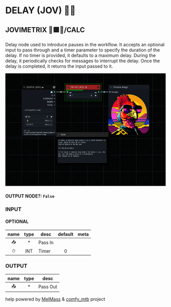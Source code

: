 # DELAY (JOV) ✋🏽

## JOVIMETRIX 🔺🟩🔵/CALC

Delay node used to introduce pauses in the workflow. It accepts an optional input to pass through and a timer parameter to specify the duration of the delay. If no timer is provided, it defaults to a maximum delay. During the delay, it periodically checks for messages to interrupt the delay. Once the delay is completed, it returns the input passed to it.

![DELAY](https://raw.githubusercontent.com/Amorano/Jovimetrix-examples/master/node/DELAY/DELAY.png)

#### OUTPUT NODE?: `False`

### INPUT

#### OPTIONAL

name | type | desc | default | meta
:---:|:---:|---|:---:|---
📥  |  *  | Pass In |  | 
⏱  |  INT  | Timer | 0 | 

### OUTPUT

name | type | desc
:---:|:---:|---
📤  |  *  | Pass Out 

help powered by [MelMass](https://github.com/melMass) & [comfy_mtb](https://github.com/melMass/comfy_mtb) project